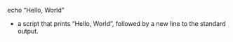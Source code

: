 echo “Hello, World”
 - a script that prints “Hello, World”, followed by a new line to the standard output.
